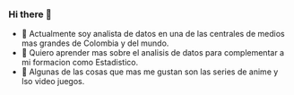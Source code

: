 ### Hi there 👋

- 🔭 Actualmente soy analista de datos en una de las centrales de medios mas grandes de Colombia y del mundo.
- 🌱 Quiero aprender mas sobre el analisis de datos para complementar a mi formacion como Estadistico.
- 💬 Algunas de las cosas que mas me gustan son las series de anime y lso video juegos.

